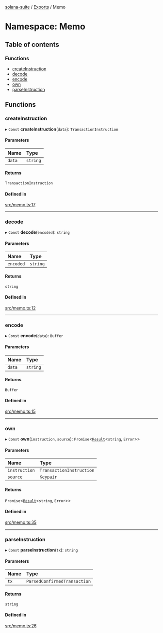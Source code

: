[solana-suite](../README.md) / [Exports](../modules.md) / Memo

# Namespace: Memo

## Table of contents

### Functions

- [createInstruction](Memo.md#createinstruction)
- [decode](Memo.md#decode)
- [encode](Memo.md#encode)
- [own](Memo.md#own)
- [parseInstruction](Memo.md#parseinstruction)

## Functions

### createInstruction

▸ `Const` **createInstruction**(`data`): `TransactionInstruction`

#### Parameters

| Name | Type |
| :------ | :------ |
| `data` | `string` |

#### Returns

`TransactionInstruction`

#### Defined in

[src/memo.ts:17](https://github.com/fukaoi/solana-suite/blob/1200997/src/memo.ts#L17)

___

### decode

▸ `Const` **decode**(`encoded`): `string`

#### Parameters

| Name | Type |
| :------ | :------ |
| `encoded` | `string` |

#### Returns

`string`

#### Defined in

[src/memo.ts:12](https://github.com/fukaoi/solana-suite/blob/1200997/src/memo.ts#L12)

___

### encode

▸ `Const` **encode**(`data`): `Buffer`

#### Parameters

| Name | Type |
| :------ | :------ |
| `data` | `string` |

#### Returns

`Buffer`

#### Defined in

[src/memo.ts:15](https://github.com/fukaoi/solana-suite/blob/1200997/src/memo.ts#L15)

___

### own

▸ `Const` **own**(`instruction`, `source`): `Promise`<[`Result`](../modules.md#result)<`string`, `Error`\>\>

#### Parameters

| Name | Type |
| :------ | :------ |
| `instruction` | `TransactionInstruction` |
| `source` | `Keypair` |

#### Returns

`Promise`<[`Result`](../modules.md#result)<`string`, `Error`\>\>

#### Defined in

[src/memo.ts:35](https://github.com/fukaoi/solana-suite/blob/1200997/src/memo.ts#L35)

___

### parseInstruction

▸ `Const` **parseInstruction**(`tx`): `string`

#### Parameters

| Name | Type |
| :------ | :------ |
| `tx` | `ParsedConfirmedTransaction` |

#### Returns

`string`

#### Defined in

[src/memo.ts:26](https://github.com/fukaoi/solana-suite/blob/1200997/src/memo.ts#L26)
